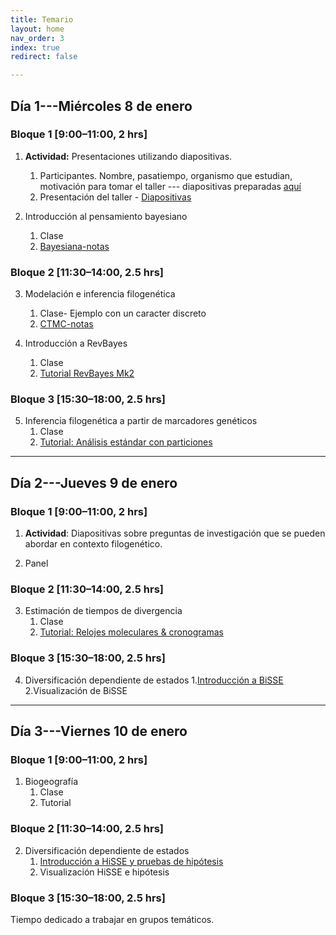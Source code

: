 ```yaml
---
title: Temario
layout: home
nav_order: 3
index: true
redirect: false

---
```


## Día 1---Miércoles 8 de enero

### Bloque 1 [9:00–11:00, 2 hrs]  

1. **Actividad:** Presentaciones utilizando diapositivas.
    1. Participantes. Nombre, pasatiempo, organismo que estudian, motivación para tomar el taller --- diapositivas preparadas [aquí](https://docs.google.com/presentation/d/1QWYTvWLIaphzv4Gt7aecXojmANxDsKb0RfyULq_C-u4/edit?usp=sharing)
    2. Presentación del taller - [Diapositivas](https://docs.google.com/presentation/d/1NSYXXhtQSPCVNwtigfPzb_UkxwMZDnMkeQ_8FHIalz0/edit?usp=sharing)

2. Introducción al pensamiento bayesiano 
    1. Clase
    2. [Bayesiana-notas](./docs/intro_bayesian/intro_bayesiana_pre)

### Bloque 2 [11:30–14:00, 2.5 hrs]

3. Modelación e inferencia filogenética
    1. Clase- Ejemplo con un caracter discreto
    2. [CTMC-notas](./docs/discrete/ctmc)

4. Introducción a RevBayes
    1. Clase
    2. [Tutorial RevBayes Mk2](./docs/discrete/ctmc_revbayes)


### Bloque 3 [15:30–18:00, 2.5 hrs]

5. Inferencia filogenética a partir de marcadores genéticos
    1. Clase
    2. [Tutorial: Análisis estándar con particiones](./docs/partition/Partitioned_tutorial)


***

## Día 2---Jueves 9 de enero

### Bloque 1 [9:00–11:00, 2 hrs]  

1. **Actividad**: Diapositivas sobre preguntas de investigación que se pueden abordar en contexto filogenético.

2. Panel

### Bloque 2 [11:30–14:00, 2.5 hrs]
3. Estimación de tiempos de divergencia
    1. Clase
    2. [Tutorial: Relojes moleculares & cronogramas](./docs/clocks/Relojes_y_cronogramas)

### Bloque 3 [15:30–18:00, 2.5 hrs]
4. Diversificación dependiente de estados
    1.[Introducción a BiSSE](./docs/discrete/SSEmodels) 
    2.Visualización de BiSSE
   

***

## Día 3---Viernes 10 de enero

### Bloque 1 [9:00–11:00, 2 hrs]  
1. Biogeografía
    1. Clase
    2. Tutorial

### Bloque 2 [11:30–14:00, 2.5 hrs]
2. Diversificación dependiente de estados 
    1. [Introducción a HiSSE y pruebas de hipótesis](./docs/discrete/SSEmodels_hidden)
    2. Visualización HiSSE e hipótesis



### Bloque 3 [15:30–18:00, 2.5 hrs]
Tiempo dedicado a trabajar en grupos temáticos. 

